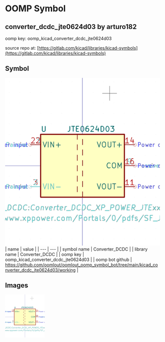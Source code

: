 # OOMP Symbol  
## converter_dcdc_jte0624d03  by arturo182  
  
oomp key: oomp_kicad_converter_dcdc_jte0624d03  
  
source repo at: [https://gitlab.com/kicad/libraries/kicad-symbols](https://gitlab.com/kicad/libraries/kicad-symbols)  
## Symbol  
  
[![working.png](working_600.png)](working.png)  
| name | value | 
| --- | --- | 
| symbol name | Converter_DCDC | 
| library name | Converter_DCDC | 
| oomp key | oomp_kicad_converter_dcdc_jte0624d03 | 
| oomp bot github | https://github.com/oomlout/oomlout_oomp_symbol_bot/tree/main/kicad_converter_dcdc_jte0624d03/working | 
## Images  
  
[![working.png](working_140.png)](working.png)  
